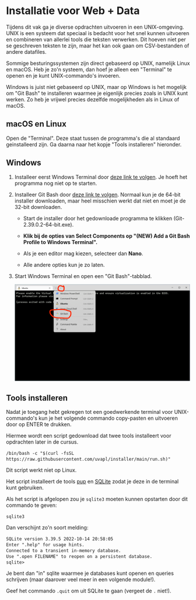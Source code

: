 # Installatie voor Web + Data

Tijdens dit vak ga je diverse opdrachten uitvoeren in een UNIX-omgeving.
UNIX is een systeem dat speciaal is bedacht voor het snel kunnen uitvoeren en combineren van allerlei tools die teksten verwerken. Dit hoeven niet per se geschreven teksten te zijn, maar het kan ook gaan om CSV-bestanden of andere datafiles.

Sommige besturingssystemen zijn direct gebaseerd op UNIX, namelijk Linux en macOS. Heb je zo'n systeem, dan hoef je alleen een "Terminal" te openen en je kunt UNIX-commando's invoeren.

Windows is juist niet gebaseerd op UNIX, maar op Windows is het mogelijk om "Git Bash" te installeren waarmee je eigenlijk precies zoals in UNIX kunt werken. Zo heb je vrijwel precies dezelfde mogelijkheden als in Linux of macOS.

## macOS en Linux

Open de "Terminal". Deze staat tussen de programma's die al standaard geinstalleerd zijn. Ga daarna naar het kopje "Tools installeren" hieronder.

## Windows

1. Installeer eerst Windows Terminal door [deze link te volgen](https://aka.ms/terminal). Je hoeft het programma nog niet op te starten.

2. Installeer Git Bash door [deze link te volgen](https://git-scm.com/download/win). Normaal kun je de 64-bit installer downloaden, maar heel misschien werkt dat niet en moet je de 32-bit downloaden.

    - Start de installer door het gedownloade programma te klikken (Git-2.39.0.2-64-bit.exe).
    
    - **Klik bij de opties van Select Components op "(NEW) Add a Git Bash Profile to Windows Terminal".**
    
    - Als je een editor mag kiezen, selecteer dan **Nano**.
    
    - Alle andere opties kun je zo laten.
    
3. Start Windows Terminal en open een "Git Bash"-tabblad.

    ![git bash](gitbash.png)

## Tools installeren

Nadat je toegang hebt gekregen tot een goedwerkende terminal voor UNIX-commando's kun je het volgende commando copy-pasten en uitvoeren door op ENTER te drukken.

Hiermee wordt een script gedownload dat twee tools installeert voor opdrachten later in de cursus.

    /bin/bash -c "$(curl -fsSL https://raw.githubusercontent.com/uvapl/installer/main/run.sh)"

Dit script werkt niet op Linux.

Het script installeert de tools [pup](https://github.com/ericchiang/pup) en [SQLite](https://www.sqlite.org/index.html) zodat je deze in de terminal kunt gebruiken.

Als het script is afgelopen zou je `sqlite3` moeten kunnen opstarten door dit commando te geven:

    sqlite3

Dan verschijnt zo'n soort melding:

    SQLite version 3.39.5 2022-10-14 20:58:05
    Enter ".help" for usage hints.
    Connected to a transient in-memory database.
    Use ".open FILENAME" to reopen on a persistent database.
    sqlite> 

Je bent dan "in" sqlite waarmee je databases kunt openen en queries schrijven (maar daarover veel meer in een volgende module!).

Geef het commando `.quit` om uit SQLite te gaan (vergeet de `.` niet!).

